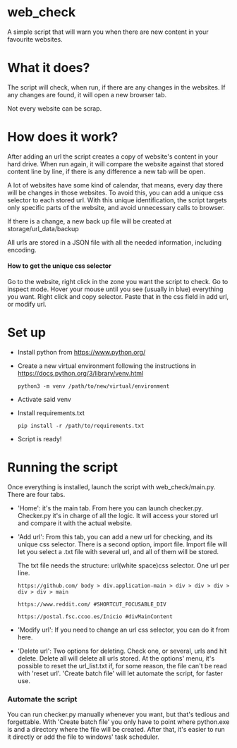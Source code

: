 # web_check
 A simple script that will warn you when there are new content in your favourite websites.

# What it does?
The script will check, when run, if there are any changes in the websites. If any changes are found, it will open a new 
browser tab.

Not every website can be scrap.
# How does it work?
After adding an url the script creates a copy of website's content in your hard drive.
When run again, it will compare the website against that stored content line by line, if there is any difference a new tab
will be open.

A lot of websites have some kind of calendar, that means, every day there will be changes in those websites. To avoid this, 
you can add a unique css selector to each stored url. With this unique identification, the script targets only specific 
parts of the website, and avoid unnecessary calls to browser.

If there is a change, a new back up file will be created at storage/url_data/backup

All urls are stored in a JSON file with all the needed information, including encoding.

#### How to get the unique css selector
Go to the website, right click in the zone you want the script to check. Go to inspect mode.
Hover your mouse until you see (usually in blue) everything you want. Right click and copy selector.
Paste that in the css field in add url, or modify url.

# Set up
- Install python from https://www.python.org/

- Create a new virtual environment following the instructions in https://docs.python.org/3/library/venv.html

    `python3 -m venv /path/to/new/virtual/environment`
- Activate said venv
- Install requirements.txt

    `pip install -r /path/to/requirements.txt`
- Script is ready!
# Running the script
Once everything is installed, launch the script with web_check/main.py. There are four tabs.
- 'Home': it's the main tab. From here you can launch checker.py. Checker.py it's in charge of all the logic. It will access
your stored url and compare it with the actual website.
- 'Add url': From this tab, you can add a new url for checking, and its unique css selector. There is a second option, import file.
Import file will let you select a .txt file with several url, and all of them will be stored.

  The txt file needs the structure: url(white space)css selector. One url per line.
  
  `https://github.com/ body > div.application-main > div > div > div > div > div > main`
  
  `https://www.reddit.com/ #SHORTCUT_FOCUSABLE_DIV`
  
  `https://postal.fsc.ccoo.es/Inicio #divMainContent`

- 'Modify url': If you need to change an url css selector, you can do it from here. 
- 'Delete url': Two options for deleting. Check one, or several, urls and hit delete. Delete all will delete all urls stored.
At the options' menu, it's possible to reset the url_list.txt if, for some reason, the file can't be read with 'reset url'.
'Create batch file' will let automate the script, for faster use.
### Automate the script
You can run checker.py manually whenever you want, but that's tedious and forgettable.
With 'Create batch file' you only have to point where python.exe is and a directory where the file will be created.
After that, it's easier to run it directly or add the file to windows' task scheduler.
